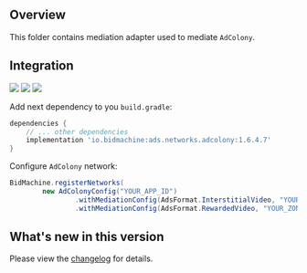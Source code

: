 ## Overview

This folder contains mediation adapter used to mediate `AdColony`.

## Integration

[<img src="https://img.shields.io/badge/Min%20SDK%20version-1.6.4-brightgreen">](https://github.com/bidmachine/BidMachine-Android-SDK)
[<img src="https://img.shields.io/badge/Network%20Adapter%20version-1.6.4.7-brightgreen">](https://artifactory.bidmachine.io/bidmachine/io/bidmachine/ads.networks.adcolony/1.6.4.7/)
[<img src="https://img.shields.io/badge/Network%20version-4.3.0-blue">](https://github.com/AdColony/AdColony-Android-SDK)

Add next dependency to you `build.gradle`:

```groovy
dependencies {
    // ... other dependencies
    implementation 'io.bidmachine:ads.networks.adcolony:1.6.4.7'
}
```

Configure `AdColony` network:

```java
BidMachine.registerNetworks(
        new AdColonyConfig("YOUR_APP_ID")
                .withMediationConfig(AdsFormat.InterstitialVideo, "YOUR_ZONE_ID")
                .withMediationConfig(AdsFormat.RewardedVideo, "YOUR_ZONE_ID"));
```

## What's new in this version

Please view the [changelog](CHANGELOG.md) for details.